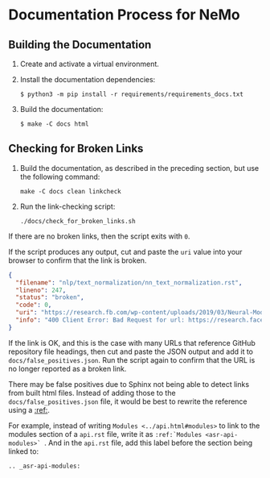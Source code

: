 # Documentation Process for NeMo

## Building the Documentation

1. Create and activate a virtual environment.

1. Install the documentation dependencies:

   ```console
   $ python3 -m pip install -r requirements/requirements_docs.txt
   ```

1. Build the documentation:

   ```console
   $ make -C docs html
   ```

## Checking for Broken Links

1. Build the documentation, as described in the preceding section, but use the following command:

   ```shell
   make -C docs clean linkcheck
   ```

1. Run the link-checking script:

   ```shell
   ./docs/check_for_broken_links.sh
   ```

If there are no broken links, then the script exits with `0`.

If the script produces any output, cut and paste the `uri` value into your browser to confirm
that the link is broken.

```json
{
  "filename": "nlp/text_normalization/nn_text_normalization.rst",
  "lineno": 247,
  "status": "broken",
  "code": 0,
  "uri": "https://research.fb.com/wp-content/uploads/2019/03/Neural-Models-of-Text-Normalization-for-Speech-Applications.pdf",
  "info": "400 Client Error: Bad Request for url: https://research.facebook.com/wp-content/uploads/2019/03/Neural-Models-of-Text-Normalization-for-Speech-Applications.pdf"
}
```

If the link is OK, and this is the case with many URLs that reference GitHub repository file headings,
then cut and paste the JSON output and add it to `docs/false_positives.json`.
Run the script again to confirm that the URL is no longer reported as a broken link.

There may be false positives due to Sphinx not being able to detect links from built html files.
Instead of adding those to the `docs/false_positives.json` file, it would be best to rewrite the
reference using a [:ref:](https://www.sphinx-doc.org/en/master/usage/referencing.html#role-ref).

For example, instead of writing `Modules <../api.html#modules>` to link to the modules section of
a `api.rst` file, write it as ``:ref:`Modules <asr-api-modules>` ``. And in the `api.rst` file, add
this label before the section being linked to:

```
.. _asr-api-modules:
```
